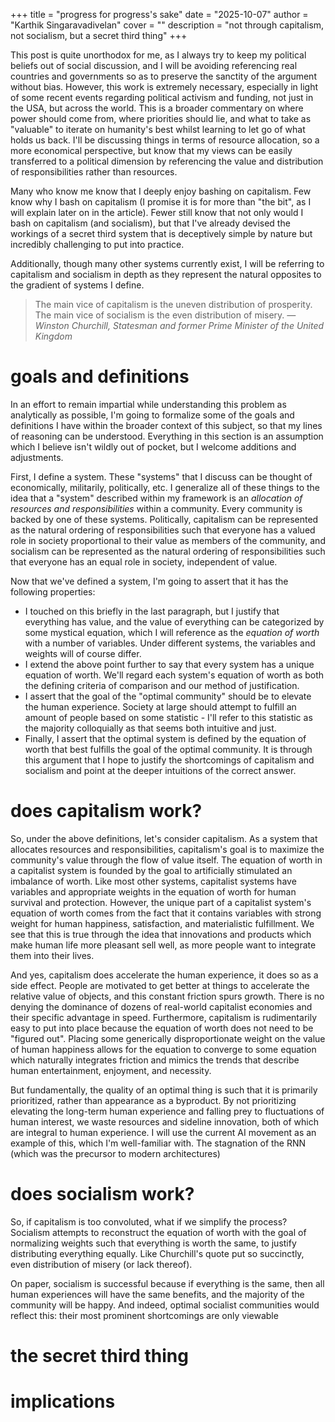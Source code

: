 +++
title = "progress for progress's sake"
date = "2025-10-07"
author = "Karthik Singaravadivelan"
cover = ""
description = "not through capitalism, not socialism, but a secret third thing"
+++

This post is quite unorthodox for me, as I always try to keep my political beliefs out of social discussion, and I will be avoiding referencing real countries and governments so as to preserve the sanctity of the argument without bias. However, this work is extremely necessary, especially in light of some recent events regarding political activism and funding, not just in the USA, but across the world. This is a broader commentary on where power should come from, where priorities should lie, and what to take as "valuable" to iterate on humanity's best whilst learning to let go of what holds us back. I'll be discussing things in terms of resource allocation, so a more economical perspective, but know that my views can be easily transferred to a political dimension by referencing the value and distribution of responsibilities rather than resources.

Many who know me know that I deeply enjoy bashing on capitalism. Few know why I bash on capitalism (I promise it is for more than "the bit", as I will explain later on in the article). Fewer still know that not only would I bash on capitalism (and socialism), but that I've already devised the workings of a secret third system that is deceptively simple by nature but incredibly challenging to put into practice. 

Additionally, though many other systems currently exist, I will be referring to capitalism and socialism in depth as they represent the natural opposites to the gradient of systems I define.

> The main vice of capitalism is the uneven distribution of prosperity. The main vice of socialism is the even distribution of misery. *— Winston Churchill, Statesman and former Prime Minister of the United Kingdom*

# goals and definitions

In an effort to remain impartial while understanding this problem as analytically as possible, I'm going to formalize some of the goals and definitions I have within the broader context of this subject, so that my lines of reasoning can be understood. Everything in this section is an assumption which I believe isn't wildly out of pocket, but I welcome additions and adjustments.

First, I define a system. These "systems" that I discuss can be thought of economically, militarily, politically, etc. I generalize all of these things to the idea that a "system" described within my framework is an *allocation of resources and responsibilities* within a community. Every community is backed by one of these systems. Politically, capitalism can be represented as the natural ordering of responsibilities such that everyone has a valued role in society proportional to their value as members of the community, and socialism can be represented as the natural ordering of responsibilities such that everyone has an equal role in society, independent of value.

Now that we've defined a system, I'm going to assert that it has the following properties:
*   I touched on this briefly in the last paragraph, but I justify that everything has value, and the value of everything can be categorized by some mystical equation, which I will reference as the *equation of worth* with a number of variables. Under different systems, the variables and weights will of course differ.
*   I extend the above point further to say that every system has a unique equation of worth. We'll regard each system's equation of worth as both the defining criteria of comparison and our method of justification.
*   I assert that the goal of the "optimal community" should be to elevate the human experience. Society at large should attempt to fulfill an amount of people based on some statistic - I'll refer to this statistic as the majority colloquially as that seems both intuitive and just.
*   Finally, I assert that the optimal system is defined by the equation of worth that best fulfills the goal of the optimal community. It is through this argument that I hope to justify the shortcomings of capitalism and socialism and point at the deeper intuitions of the correct answer.

# does capitalism work?

So, under the above definitions, let's consider capitalism. As a system that allocates resources and responsibilities, capitalism's goal is to maximize the community's value through the flow of value itself. The equation of worth in a capitalist system is founded by the goal to artificially stimulated an imbalance of worth. Like most other systems, capitalist systems have variables and appropriate weights in the equation of worth for human survival and protection. However, the unique part of a capitalist system's equation of worth comes from the fact that it contains variables with strong weight for human happiness, satisfaction, and materialistic fulfillment. We see that this is true through the idea that innovations and products which make human life more pleasant sell well, as more people want to integrate them into their lives.

And yes, capitalism does accelerate the human experience, it does so as a side effect. People are motivated to get better at things to accelerate the relative value of objects, and this constant friction spurs growth. There is no denying the dominance of dozens of real-world capitalist economies and their specific advantage in speed. Furthermore, capitalism is rudimentarily easy to put into place because the equation of worth does not need to be "figured out". Placing some generically disproportionate weight on the value of human happiness allows for the equation to converge to some equation which naturally integrates friction and mimics the trends that describe human entertainment, enjoyment, and necessity.

But fundamentally, the quality of an optimal thing is such that it is primarily prioritized, rather than appearance as a byproduct. By not prioritizing elevating the long-term human experience and falling prey to fluctuations of human interest, we waste resources and sideline innovation, both of which are integral to human experience. I will use the current AI movement as an example of this, which I'm well-familiar with. The stagnation of the RNN (which was the precursor to modern architectures)

# does socialism work?

So, if capitalism is too convoluted, what if we simplify the process? Socialism attempts to reconstruct the equation of worth with the goal of normalizing weights such that everything is worth the same, to justify distributing everything equally. Like Churchill's quote put so succinctly, even distribution of misery (or lack thereof).

On paper, socialism is successful because if everything is the same, then all human experiences will have the same benefits, and the majority of the community will be happy. And indeed, optimal socialist communities would reflect this: their most prominent shortcomings are only viewable 

# the secret third thing

# implications